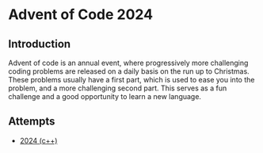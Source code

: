 # Advent of Code 2024

## Introduction

Advent of code is an annual event, where progressively more challenging coding problems are released on a daily basis on the run up to Christmas. These problems usually have a first part, which is used to ease you into the problem, and a more challenging second part. This serves as a fun challenge and a good opportunity to learn a new language.

## Attempts

* [2024 (c++)](year_2024/aoc_2024.md)
